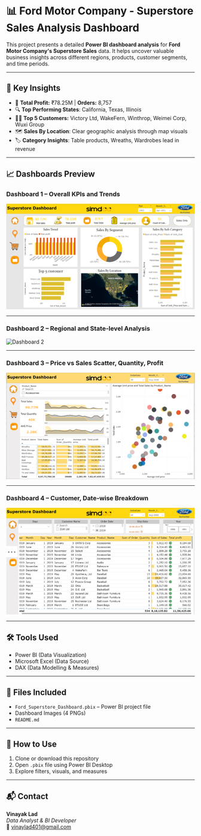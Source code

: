 # 📊 Ford Motor Company - Superstore Sales Analysis Dashboard

This project presents a detailed **Power BI dashboard analysis** for **Ford Motor Company's Superstore Sales** data.
It helps uncover valuable business insights across different regions, products, customer segments, and time periods.

---

## 📌 Key Insights

- 🏬  **Total Profit:** ₹78.25M | **Orders:** 8,757  
- 🔍 **Top Performing States**: California, Texas, Illinois  
- 🧑‍💼 **Top 5 Customers:** Victory Ltd, WakeFern, Winthrop, Weimei Corp, Wuxi Group  
- 🗺️ **Sales By Location**: Clear geographic analysis through map visuals  
- 🏷️ **Category Insights**: Table products, Wreaths, Wardrobes lead in revenue  

---

## 📈 Dashboards Preview

### Dashboard 1 – Overall KPIs and Trends
![Dashboard 1](dashboard1.png.png)

---

### Dashboard 2 – Regional and State-level Analysis
![Dashboard 2](dashboard2.png,png)

---

### Dashboard 3 – Price vs Sales Scatter, Quantity, Profit
![Dashboard 3](dashboard3.png.png)

---

### Dashboard 4 – Customer, Date-wise Breakdown
![Dashboard 4](dashboard4.png.png)

---

## 🛠 Tools Used

- Power BI (Data Visualization)
- Microsoft Excel (Data Source)
- DAX (Data Modelling & Measures)

---

## 📂 Files Included

- `Ford_Superstore_Dashboard.pbix` – Power BI project file  
- Dashboard Images (4 PNGs)
- `README.md`

---

## 🚀 How to Use

1. Clone or download this repository
2. Open `.pbix` file using Power BI Desktop
3. Explore filters, visuals, and measures

---

## 📬 Contact

**Vinayak Lad**  
_Data Analyst & BI Developer_  
📧 vinaylad401@gmail.com
